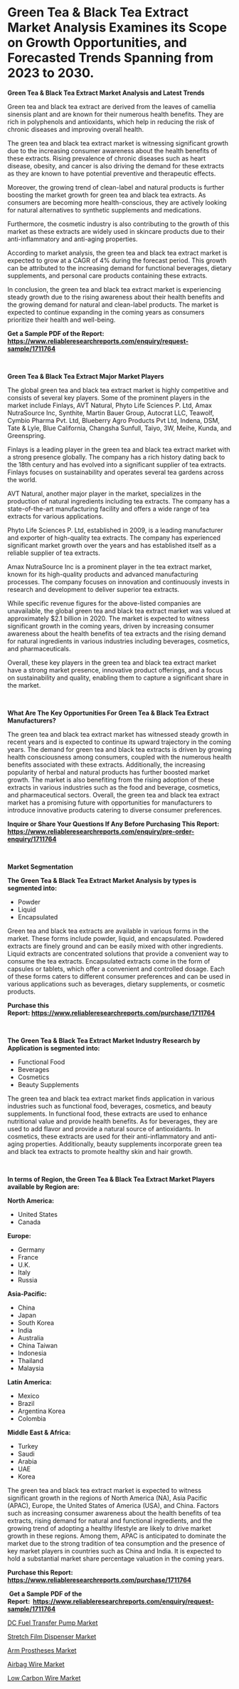 <p><h1>Green Tea & Black Tea Extract Market Analysis Examines its Scope on Growth Opportunities, and Forecasted Trends Spanning from 2023 to 2030.</h1></p><p><strong>Green Tea & Black Tea Extract Market Analysis and Latest Trends</strong></p>
<p><p>Green tea and black tea extract are derived from the leaves of camellia sinensis plant and are known for their numerous health benefits. They are rich in polyphenols and antioxidants, which help in reducing the risk of chronic diseases and improving overall health.</p><p>The green tea and black tea extract market is witnessing significant growth due to the increasing consumer awareness about the health benefits of these extracts. Rising prevalence of chronic diseases such as heart disease, obesity, and cancer is also driving the demand for these extracts as they are known to have potential preventive and therapeutic effects.</p><p>Moreover, the growing trend of clean-label and natural products is further boosting the market growth for green tea and black tea extracts. As consumers are becoming more health-conscious, they are actively looking for natural alternatives to synthetic supplements and medications.</p><p>Furthermore, the cosmetic industry is also contributing to the growth of this market as these extracts are widely used in skincare products due to their anti-inflammatory and anti-aging properties.</p><p>According to market analysis, the green tea and black tea extract market is expected to grow at a CAGR of 4% during the forecast period. This growth can be attributed to the increasing demand for functional beverages, dietary supplements, and personal care products containing these extracts.</p><p>In conclusion, the green tea and black tea extract market is experiencing steady growth due to the rising awareness about their health benefits and the growing demand for natural and clean-label products. The market is expected to continue expanding in the coming years as consumers prioritize their health and well-being.</p></p>
<p><strong>Get a Sample PDF of the Report:&nbsp; <a href="https://www.reliableresearchreports.com/enquiry/request-sample/1711764">https://www.reliableresearchreports.com/enquiry/request-sample/1711764</a></strong></p>
<p>&nbsp;</p>
<p><strong>Green Tea & Black Tea Extract Major Market Players</strong></p>
<p><p>The global green tea and black tea extract market is highly competitive and consists of several key players. Some of the prominent players in the market include Finlays, AVT Natural, Phyto Life Sciences P. Ltd, Amax NutraSource Inc, Synthite, Martin Bauer Group, Autocrat LLC, Teawolf, Cymbio Pharma Pvt. Ltd, Blueberry Agro Products Pvt Ltd, Indena, DSM, Tate & Lyle, Blue California, Changsha Sunfull, Taiyo, 3W, Meihe, Kunda, and Greenspring.</p><p>Finlays is a leading player in the green tea and black tea extract market with a strong presence globally. The company has a rich history dating back to the 18th century and has evolved into a significant supplier of tea extracts. Finlays focuses on sustainability and operates several tea gardens across the world.</p><p>AVT Natural, another major player in the market, specializes in the production of natural ingredients including tea extracts. The company has a state-of-the-art manufacturing facility and offers a wide range of tea extracts for various applications.</p><p>Phyto Life Sciences P. Ltd, established in 2009, is a leading manufacturer and exporter of high-quality tea extracts. The company has experienced significant market growth over the years and has established itself as a reliable supplier of tea extracts.</p><p>Amax NutraSource Inc is a prominent player in the tea extract market, known for its high-quality products and advanced manufacturing processes. The company focuses on innovation and continuously invests in research and development to deliver superior tea extracts.</p><p>While specific revenue figures for the above-listed companies are unavailable, the global green tea and black tea extract market was valued at approximately $2.1 billion in 2020. The market is expected to witness significant growth in the coming years, driven by increasing consumer awareness about the health benefits of tea extracts and the rising demand for natural ingredients in various industries including beverages, cosmetics, and pharmaceuticals.</p><p>Overall, these key players in the green tea and black tea extract market have a strong market presence, innovative product offerings, and a focus on sustainability and quality, enabling them to capture a significant share in the market.</p></p>
<p>&nbsp;</p>
<p><strong>What Are The Key Opportunities For Green Tea & Black Tea Extract Manufacturers?</strong></p>
<p><p>The green tea and black tea extract market has witnessed steady growth in recent years and is expected to continue its upward trajectory in the coming years. The demand for green tea and black tea extracts is driven by growing health consciousness among consumers, coupled with the numerous health benefits associated with these extracts. Additionally, the increasing popularity of herbal and natural products has further boosted market growth. The market is also benefiting from the rising adoption of these extracts in various industries such as the food and beverage, cosmetics, and pharmaceutical sectors. Overall, the green tea and black tea extract market has a promising future with opportunities for manufacturers to introduce innovative products catering to diverse consumer preferences.</p></p>
<p><strong>Inquire or Share Your Questions If Any Before Purchasing This Report: <a href="https://www.reliableresearchreports.com/enquiry/pre-order-enquiry/1711764">https://www.reliableresearchreports.com/enquiry/pre-order-enquiry/1711764</a></strong></p>
<p>&nbsp;</p>
<p><strong>Market Segmentation</strong></p>
<p><strong>The Green Tea & Black Tea Extract Market Analysis by types is segmented into:</strong></p>
<p><ul><li>Powder</li><li>Liquid</li><li>Encapsulated</li></ul></p>
<p><p>Green tea and black tea extracts are available in various forms in the market. These forms include powder, liquid, and encapsulated. Powdered extracts are finely ground and can be easily mixed with other ingredients. Liquid extracts are concentrated solutions that provide a convenient way to consume the tea extracts. Encapsulated extracts come in the form of capsules or tablets, which offer a convenient and controlled dosage. Each of these forms caters to different consumer preferences and can be used in various applications such as beverages, dietary supplements, or cosmetic products.</p></p>
<p><strong>Purchase this Report:&nbsp;<a href="https://www.reliableresearchreports.com/purchase/1711764">https://www.reliableresearchreports.com/purchase/1711764</a></strong></p>
<p>&nbsp;</p>
<p><strong>The Green Tea & Black Tea Extract Market Industry Research by Application is segmented into:</strong></p>
<p><ul><li>Functional Food</li><li>Beverages</li><li>Cosmetics</li><li>Beauty Supplements</li></ul></p>
<p><p>The green tea and black tea extract market finds application in various industries such as functional food, beverages, cosmetics, and beauty supplements. In functional food, these extracts are used to enhance nutritional value and provide health benefits. As for beverages, they are used to add flavor and provide a natural source of antioxidants. In cosmetics, these extracts are used for their anti-inflammatory and anti-aging properties. Additionally, beauty supplements incorporate green tea and black tea extracts to promote healthy skin and hair growth.</p></p>
<p>&nbsp;</p>
<p><strong>In terms of Region, the Green Tea & Black Tea Extract Market Players available by Region are:</strong></p>
<p>
    <p> <strong> North America: </strong>
        <ul>
            <li>United States</li>
            <li>Canada</li>
        </ul>
        </p> 
    <p> <strong> Europe: </strong>
        <ul>
            <li>Germany</li>
            <li>France</li>
            <li>U.K.</li>
            <li>Italy</li>
            <li>Russia</li>
        </ul>
        </p> 
    <p> <strong> Asia-Pacific: </strong>
        <ul>
            <li>China</li>
            <li>Japan</li>
            <li>South Korea</li>
            <li>India</li>
            <li>Australia</li>
            <li>China Taiwan</li>
            <li>Indonesia</li>
            <li>Thailand</li>
            <li>Malaysia</li>
        </ul>
        </p> 
    <p> <strong> Latin America: </strong>
        <ul>
            <li>Mexico</li>
            <li>Brazil</li>
            <li>Argentina Korea</li>
            <li>Colombia</li>
        </ul>
        </p> 
    <p> <strong> Middle East & Africa: </strong>
        <ul>
            <li>Turkey</li>
            <li>Saudi</li>
            <li>Arabia</li>
            <li>UAE</li>
            <li>Korea</li>
        </ul>
    </p>
    </p>
<p><p>The green tea and black tea extract market is expected to witness significant growth in the regions of North America (NA), Asia Pacific (APAC), Europe, the United States of America (USA), and China. Factors such as increasing consumer awareness about the health benefits of tea extracts, rising demand for natural and functional ingredients, and the growing trend of adopting a healthy lifestyle are likely to drive market growth in these regions. Among them, APAC is anticipated to dominate the market due to the strong tradition of tea consumption and the presence of key market players in countries such as China and India. It is expected to hold a substantial market share percentage valuation in the coming years.</p></p>
<p><strong>Purchase this Report: <a href="https://www.reliableresearchreports.com/purchase/1711764">https://www.reliableresearchreports.com/purchase/1711764</a></strong></p>
<p>&nbsp;<strong>Get a Sample PDF of the Report:&nbsp;&nbsp;<a href="https://www.reliableresearchreports.com/enquiry/request-sample/1711764">https://www.reliableresearchreports.com/enquiry/request-sample/1711764</a></strong></p>
<p><strong></strong></p>
<p><p><a href="https://github.com/rahu1501/Market-Research-Report-List-1/blob/main/dc-fuel-transfer-pump-market.md">DC Fuel Transfer Pump Market</a></p><p><a href="https://medium.com/@dowodis7877/stretch-film-dispenser-market-trends-forecast-and-competitive-analysis-to-2030-1584fb24e309">Stretch Film Dispenser Market</a></p><p><a href="https://github.com/rahu1503/Market-Research-Report-List-1/blob/main/arm-prostheses-market.md">Arm Prostheses Market</a></p><p><a href="https://www.linkedin.com/pulse/decoding-airbag-wire-market-deep-dive-latest-trends-segmentation-xbose/">Airbag Wire Market</a></p><p><a href="https://www.linkedin.com/pulse/decoding-low-carbon-wire-market-deep-dive-latest-trends-jfwie/">Low Carbon Wire Market</a></p></p>